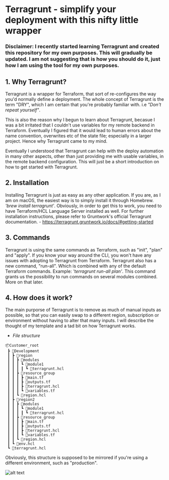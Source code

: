 # Terragrunt - simplify your deployment with this nifty little wrapper

### Disclaimer: I recently started learning Terragrunt and created this repository for my own purposes. This will gradually be updated. I am not suggesting that is how you should do it, just how I am using the tool for my own purposes.

## 1. Why Terragrunt?
Terragrunt is a wrapper for Terraform, that sort of re-configures the way you'd normally define a deployment. The whole concept of Terragrunt is the term "DRY", which I am certain that you're probably familiar with. i.e *"Don't repeat yourself"*.

This is also the reason why I begun to learn about Terragrunt, becasue I was a bit irritated that I couldn't use variables for my remote backend in Terraform. Eventually I figured that it would lead to human errors about the name convention, overwrites etc of the state file; especially in a larger project. Hence why Terragrunt came to my mind.

Eventually I understood that Terragrunt can help with the deploy automation in many other aspects, other than just providing me with usable variables, in the remote backend configuration. This will just be a short introduction on how to get started with Terragrunt.

## 2. Installation
Installing Terragrunt is just as easy as any other application. If you are, as I am on macOS, the easiest way is to simply install it through Homebrew. *'brew install terragrunt'*. Obviously, in order to get this to work, you need to have Terraform/HCL Language Server installed as well. For further installation instructions, please refer to Gruntwork's official Terragrunt documentation. - https://terragrunt.gruntwork.io/docs/#getting-started

## 3. Commands
Terragrunt is using the same commands as Terraform, such as "init", "plan" and "apply". If you know your way around the CLI, you won't have any issues with adopting to Terragrunt from Terraform. Terragrunt also has a new command, "run-all". Which is combined with any of the default Terraform commands. Example: *'terragrunt run-all plan'*. This command grants us the possibility to run commands on several modules combined. More on that later.

## 4. How does it work? 
The main purporse of Terragrunt is to remove as much of manual inputs as possible, so that you can easily swap to a different region, subscription or environment without having to alter that many inputs. I will describe the thought of my template and a tad bit on how Terragrunt works. 

- *File structure*
```
📦Customer_root
 ┣ 📂Development
 ┃ ┣ 📂region
 ┃ ┃ ┣ 📂modules
 ┃ ┃ ┃ ┗ 📂module1
 ┃ ┃ ┃ ┃ ┗ 📜terragrunt.hcl
 ┃ ┃ ┣ 📂resource_group
 ┃ ┃ ┃ ┣ 📜main.tf
 ┃ ┃ ┃ ┣ 📜outputs.tf
 ┃ ┃ ┃ ┣ 📜terragrunt.hcl
 ┃ ┃ ┃ ┗ 📜variables.tf
 ┃ ┃ ┗ 📜region.hcl
 ┃ ┣ 📂region2
 ┃ ┃ ┣ 📂modules
 ┃ ┃ ┃ ┗ 📂module1
 ┃ ┃ ┃ ┃ ┗ 📜terragrunt.hcl
 ┃ ┃ ┣ 📂resource_group
 ┃ ┃ ┃ ┣ 📜main.tf
 ┃ ┃ ┃ ┣ 📜outputs.tf
 ┃ ┃ ┃ ┣ 📜terragrunt.hcl
 ┃ ┃ ┃ ┗ 📜variables.tf
 ┃ ┃ ┗ 📜region.hcl
 ┃ ┗ 📜env.hcl
 ┗ 📜terragrunt.hcl
```
 Obviously, this structure is supposed to be mirrored if you're using a different environment, such as "production".

![alt text](https://i.imgur.com/l0msF1l.gif)


